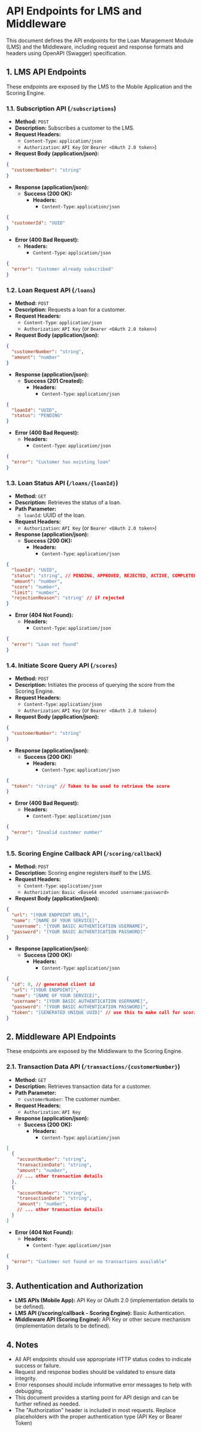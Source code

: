 # API Endpoints for LMS and Middleware

This document defines the API endpoints for the Loan Management Module (LMS) and the Middleware, including request and response formats and headers using OpenAPI (Swagger) specification.

## 1. LMS API Endpoints

These endpoints are exposed by the LMS to the Mobile Application and the Scoring Engine.

### 1.1. Subscription API (`/subscriptions`)

* **Method:** `POST`
* **Description:** Subscribes a customer to the LMS.
* **Request Headers:**
  * `Content-Type`: `application/json`
  * `Authorization`: `API Key` (or `Bearer <OAuth 2.0 token>`)
* **Request Body (application/json):**

```json
{
  "customerNumber": "string"
}
```

* **Response (application/json):**
  * **Success (200 OK):**
    * **Headers:**
      * `Content-Type`: `application/json`

```json
{
  "customerId": "UUID"
}
```

  * **Error (400 Bad Request):**
    * **Headers:**
      * `Content-Type`: `application/json`

```json
{
  "error": "Customer already subscribed"
}
```

### 1.2. Loan Request API (`/loans`)

* **Method:** `POST`
* **Description:** Requests a loan for a customer.
* **Request Headers:**
  * `Content-Type`: `application/json`
  * `Authorization`: `API Key` (or `Bearer <OAuth 2.0 token>`)
* **Request Body (application/json):**

```json
{
  "customerNumber": "string",
  "amount": "number"
}
```

* **Response (application/json):**
  * **Success (201 Created):**
    * **Headers:**
      * `Content-Type`: `application/json`

```json
{
  "loanId": "UUID",
  "status": "PENDING"
}
```

  * **Error (400 Bad Request):**
    * **Headers:**
      * `Content-Type`: `application/json`

```json
{
  "error": "Customer has existing loan"
}
```

### 1.3. Loan Status API (`/loans/{loanId}`)

* **Method:** `GET`
* **Description:** Retrieves the status of a loan.
* **Path Parameter:**
  * `loanId`: UUID of the loan.
* **Request Headers:**
  * `Authorization`: `API Key` (or `Bearer <OAuth 2.0 token>`)
* **Response (application/json):**
  * **Success (200 OK):**
    * **Headers:**
      * `Content-Type`: `application/json`

```json
{
  "loanId": "UUID",
  "status": "string", // PENDING, APPROVED, REJECTED, ACTIVE, COMPLETED
  "amount": "number",
  "score": "number",
  "limit": "number",
  "rejectionReason": "string" // if rejected
}
```

  * **Error (404 Not Found):**
    * **Headers:**
      * `Content-Type`: `application/json`

```json
{
  "error": "Loan not found"
}
```

### 1.4. Initiate Score Query API (`/scores`)

* **Method:** `POST`
* **Description:** Initiates the process of querying the score from the Scoring Engine.
* **Request Headers:**
  * `Content-Type`: `application/json`
  * `Authorization`: `API Key` (or `Bearer <OAuth 2.0 token>`)
* **Request Body (application/json):**

```json
{
  "customerNumber": "string"
}
```

* **Response (application/json):**
  * **Success (200 OK):**
    * **Headers:**
      * `Content-Type`: `application/json`

```json
{
  "token": "string" // Token to be used to retrieve the score
}
```

  * **Error (400 Bad Request):**
    * **Headers:**
      * `Content-Type`: `application/json`

```json
{
  "error": "Invalid customer number"
}
```

### 1.5. Scoring Engine Callback API (`/scoring/callback`)

* **Method:** `POST`
* **Description:** Scoring engine registers itself to the LMS.
* **Request Headers:**
  * `Content-Type`: `application/json`
  * `Authorization`: `Basic <Base64 encoded username:password>`
* **Request Body (application/json):**

```json
{
  "url": "[YOUR ENDPOINT URL]",
  "name": "[NAME OF YOUR SERVICE]",
  "username": "[YOUR BASIC AUTHENTICATION USERNAME]",
  "password": "[YOUR BASIC AUTHENTICATION PASSWORD]"
}
```

* **Response (application/json):**
  * **Success (200 OK):**
    * **Headers:**
      * `Content-Type`: `application/json`

```json
{
  "id": 0, // generated client id
  "url": "[YOUR ENDPOINT]",
  "name": "[NAME OF YOUR SERVICE]",
  "username": "[YOUR BASIC AUTHENTICATION USERNAME]",
  "password": "[YOUR BASIC AUTHENTICATION PASSWORD]",
  "token": "[GENERATED UNIQUE UUID]" // use this to make call for scoring
}
```

## 2. Middleware API Endpoints

These endpoints are exposed by the Middleware to the Scoring Engine.

### 2.1. Transaction Data API (`/transactions/{customerNumber}`)

* **Method:** `GET`
* **Description:** Retrieves transaction data for a customer.
* **Path Parameter:**
  * `customerNumber`: The customer number.
* **Request Headers:**
  * `Authorization`: `API Key`
* **Response (application/json):**
  * **Success (200 OK):**
    * **Headers:**
      * `Content-Type`: `application/json`

```json
[
  {
    "accountNumber": "string",
    "transactionDate": "string",
    "amount": "number",
    // ... other transaction details
  },
  {
    "accountNumber": "string",
    "transactionDate": "string",
    "amount": "number",
    // ... other transaction details
  }
]
```

  * **Error (404 Not Found):**
    * **Headers:**
      * `Content-Type`: `application/json`

```json
{
  "error": "Customer not found or no transactions available"
}
```

## 3. Authentication and Authorization

* **LMS APIs (Mobile App):** API Key or OAuth 2.0 (implementation details to be defined).
* **LMS API (/scoring/callback - Scoring Engine):** Basic Authentication.
* **Middleware API (Scoring Engine):** API Key or other secure mechanism (implementation details to be defined).

## 4. Notes

* All API endpoints should use appropriate HTTP status codes to indicate success or failure.
* Request and response bodies should be validated to ensure data integrity.
* Error responses should include informative error messages to help with debugging.
* This document provides a starting point for API design and can be further refined as needed.
* The "Authorization" header is included in most requests. Replace placeholders with the proper authentication type (API Key or Bearer Token)
